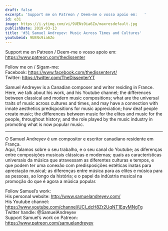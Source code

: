 ```yaml
---
draft: false
excerpt: 'Support me on Patreon / Deem-me o vosso apoio em:   '
id: e31
image: https://i.ytimg.com/vi/9UENs9ia6Zo/maxresdefault.jpg
publishDate: 2019-03-13
title: '#31 Samuel Andreyev: Music Across Times and Cultures'
youtubeid: 9UENs9ia6Zo
---
```

Support me on Patreon / Deem-me o vosso apoio em:   
https://www.patreon.com/thedissenter

Follow me on / Sigam-me:  
Facebook: https://www.facebook.com/thedissenteryt/  
Twitter: https://twitter.com/TheDissenterYT

Samuel Andreyev is a Canadian composer and writer residing in France.  
Here, we talk about his work, and his Youtube channel; the differences between classical and modern music compositions; what are the universal traits of music across cultures and times, and may have a connection with innate aesthetics predispositions for music appreciation; how deaf people create music; the differences between music for the elites and music for the people, throughout history; and the role played by the music industry in promoting what is now popular music. 

---

O Samuel Andreyev é um compositor e escritor canadiano residente em França.  
Aqui, falamos sobre o seu trabalho, e o seu canal do Youtube; as diferenças entre composições musicais clássicas e modernas; quais as características universais da música que atravessam as diferentes culturas e tempos, e que podem ter uma conexão com predisposições estéticas inatas para apreciação musical; as diferenças entre música para as elites e música para as pessoas, ao longo da história; e o papel da indústria musical na promoção do que é agora a música popular.

Follow Samuel’s work:  
His personal website: http://www.samuelandreyev.com/  
His Youtube channel: https://www.youtube.com/channel/UCI_dcH8Zr2UqNT1EqvMNgTg  
Twitter handle: @SamuelAndreyev  
Support Samuel’s work on Patreon: https://www.patreon.com/samuelandreyev